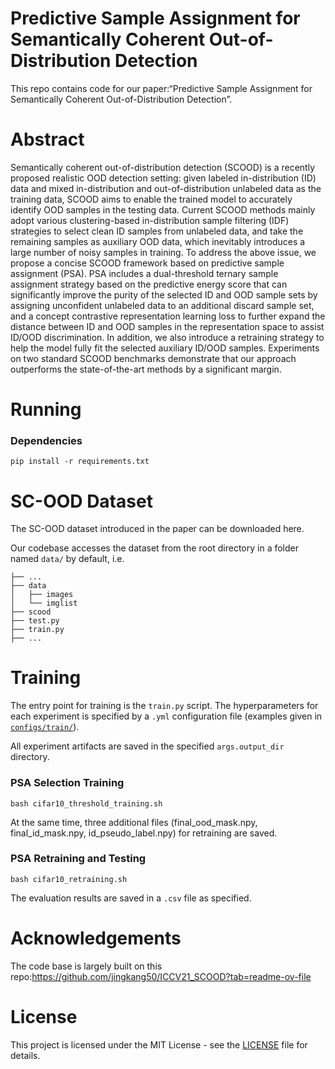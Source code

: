 # Predictive Sample Assignment for Semantically Coherent Out-of-Distribution Detection
This repo contains code for our paper:“Predictive Sample Assignment for Semantically Coherent Out-of-Distribution Detection”.

# Abstract 

Semantically coherent out-of-distribution detection (SCOOD) is a recently proposed realistic  OOD detection setting: given labeled in-distribution (ID) data and mixed in-distribution and out-of-distribution unlabeled data as the training data, SCOOD aims to enable the trained model to accurately identify OOD samples in the testing data. Current SCOOD methods mainly adopt various clustering-based in-distribution sample filtering (IDF) strategies to select clean ID samples from unlabeled data, and take the remaining samples as auxiliary OOD data, which inevitably introduces a large number of noisy samples in training. To address the above issue, we propose a concise SCOOD framework based on predictive sample assignment (PSA). PSA includes a dual-threshold ternary sample assignment strategy based on the predictive energy score that can significantly improve the purity of the selected ID and OOD sample sets by assigning unconfident unlabeled data to an additional discard sample set, and a concept contrastive representation learning loss to further expand the distance between ID and OOD samples in the representation space to assist ID/OOD discrimination. In addition, we also introduce a retraining strategy to help the model fully fit the selected auxiliary ID/OOD samples. Experiments on two standard SCOOD benchmarks demonstrate that our approach outperforms the state-of-the-art methods by a significant margin.

# Running

### Dependencies

```
pip install -r requirements.txt
```

# SC-OOD Dataset

The SC-OOD dataset introduced in the paper can be downloaded here.

Our codebase accesses the dataset from the root directory in a folder named `data/` by default, i.e.

```
├── ...
├── data
│   ├── images
│   └── imglist
├── scood
├── test.py
├── train.py
├── ...
```

# Training

The entry point for training is the `train.py` script. The hyperparameters for each experiment is specified by a `.yml` configuration file (examples given in [`configs/train/`](configs/train/)).

All experiment artifacts are saved in the specified `args.output_dir` directory.

### PSA Selection Training

```
bash cifar10_threshold_training.sh
```

At the same time, three additional files (final_ood_mask.npy, final_id_mask.npy, id_pseudo_label.npy) for retraining are saved. 

### PSA Retraining and Testing 

```
bash cifar10_retraining.sh
```

The evaluation results are saved in a `.csv` file as specified.  

# Acknowledgements 

The code base is largely built on this repo:https://github.com/jingkang50/ICCV21_SCOOD?tab=readme-ov-file

# License

This project is licensed under the MIT License - see the [LICENSE](LICENSE) file for details.

